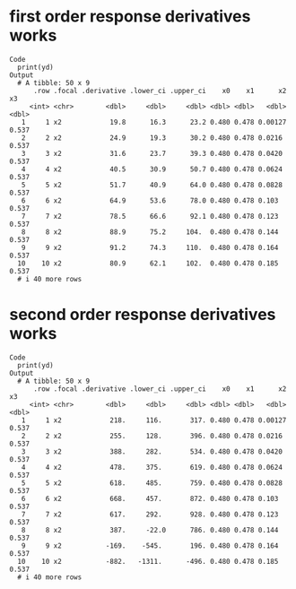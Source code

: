 # first order response derivatives works

    Code
      print(yd)
    Output
      # A tibble: 50 x 9
          .row .focal .derivative .lower_ci .upper_ci    x0    x1      x2    x3
         <int> <chr>        <dbl>     <dbl>     <dbl> <dbl> <dbl>   <dbl> <dbl>
       1     1 x2            19.8      16.3      23.2 0.480 0.478 0.00127 0.537
       2     2 x2            24.9      19.3      30.2 0.480 0.478 0.0216  0.537
       3     3 x2            31.6      23.7      39.3 0.480 0.478 0.0420  0.537
       4     4 x2            40.5      30.9      50.7 0.480 0.478 0.0624  0.537
       5     5 x2            51.7      40.9      64.0 0.480 0.478 0.0828  0.537
       6     6 x2            64.9      53.6      78.0 0.480 0.478 0.103   0.537
       7     7 x2            78.5      66.6      92.1 0.480 0.478 0.123   0.537
       8     8 x2            88.9      75.2     104.  0.480 0.478 0.144   0.537
       9     9 x2            91.2      74.3     110.  0.480 0.478 0.164   0.537
      10    10 x2            80.9      62.1     102.  0.480 0.478 0.185   0.537
      # i 40 more rows

# second order response derivatives works

    Code
      print(yd)
    Output
      # A tibble: 50 x 9
          .row .focal .derivative .lower_ci .upper_ci    x0    x1      x2    x3
         <int> <chr>        <dbl>     <dbl>     <dbl> <dbl> <dbl>   <dbl> <dbl>
       1     1 x2            218.     116.       317. 0.480 0.478 0.00127 0.537
       2     2 x2            255.     128.       396. 0.480 0.478 0.0216  0.537
       3     3 x2            388.     282.       534. 0.480 0.478 0.0420  0.537
       4     4 x2            478.     375.       619. 0.480 0.478 0.0624  0.537
       5     5 x2            618.     485.       759. 0.480 0.478 0.0828  0.537
       6     6 x2            668.     457.       872. 0.480 0.478 0.103   0.537
       7     7 x2            617.     292.       928. 0.480 0.478 0.123   0.537
       8     8 x2            387.     -22.0      786. 0.480 0.478 0.144   0.537
       9     9 x2           -169.    -545.       196. 0.480 0.478 0.164   0.537
      10    10 x2           -882.   -1311.      -496. 0.480 0.478 0.185   0.537
      # i 40 more rows

